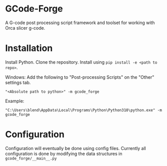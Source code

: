 # GCode-Forge
A G-code post processing script framework and toolset for working with Orca slicer g-code.

# Installation

Install Python. Clone the repository. Install using `pip install -e <path to repo>`.

Windows:
Add the following to "Post-processing Scripts" on the "Other" settings tab.

    "<Absolute path to python>" -m gcode_forge

Example:

    "C:\Users\blend\AppData\Local\Programs\Python\Python310\python.exe" -m gcode_forge

# Configuration

Configuration will eventually be done using config files. Currently all configuration is done by modifying the data structures in `gcode_forge/__main__.py`

